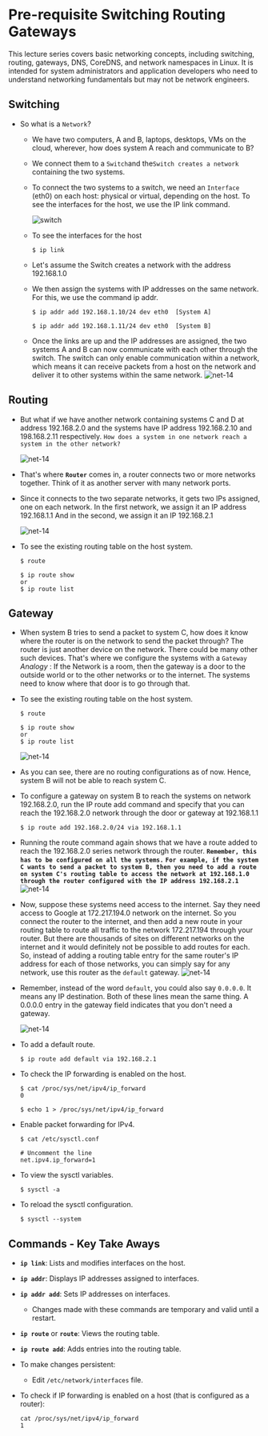 # Pre-requisite Switching Routing Gateways

This lecture series covers basic networking concepts, including switching, routing, gateways, DNS, CoreDNS, and network namespaces in Linux. It is intended for system administrators and application developers who need to understand networking fundamentals but may not be network engineers.

## Switching

* So what is a `Network`?
  
  - We have two computers, A and B, laptops, desktops, VMs on the cloud, wherever, how does system A reach and communicate to B?
  - We connect them to a `Switch`and the`Switch creates a network` containing the two systems.
  - To connect the two systems to a switch, we need an `Interface` (eth0) on each host: physical or virtual, depending on the host. To see the interfaces for the host, we use the IP link command.
    
    ![switch](../../images/switch.png)
  - To see the interfaces for the host
    
    ```
    $ ip link
    ```
  - Let's assume the Switch creates a network with the address 192.168.1.0
  - We then assign the systems with IP addresses on the same network. For this, we use the command ip addr.
    
    ```
    $ ip addr add 192.168.1.10/24 dev eth0  [System A]
    ```
    
    ```
    $ ip addr add 192.168.1.11/24 dev eth0  [System B]
    ```
  - Once the links are up and the IP addresses are assigned, the two systems A and B can now communicate with each other through the switch. The switch can only enable communication within a network, which means it can receive packets from a host on the network and deliver it to other systems within the same network.
    ![net-14](../../images/net14.PNG)

## Routing

- But what if we have another network containing systems C and D at address 192.168.2.0 and the systems have IP address 192.168.2.10 and 198.168.2.11 respectively. `How does a system in one network reach a system in the other network?`
  
  ![net-14](../../images/switch2.png)

* That's where **`Router`** comes in, a router connects two or more networks together. Think of it as another server with many network ports.
* Since it connects to the two separate networks, it gets two IPs assigned, one on each network. In the first network, we assign it an IP address 192.168.1.1 And in the second, we assign it an IP 192.168.2.1
  
  ![net-14](../../images/switch3.png)

- To see the existing routing table on the host system.
  
  ```
  $ route
  ```
  
  ```
  $ ip route show
  or
  $ ip route list
  ```

## Gateway

- When system B tries to send a packet to system C, how does it know where the router is on the network to send the packet through? The router is just another device on the network. There could be many other such devices. That's where we configure the systems with a `Gateway`
  *Analogy* : If the Network is a room, then the gateway is a door to the outside world or to the other networks or to the internet. The systems need to know where that door is to go through that.
- To see the existing routing table on the host system.
  
  ```
  $ route
  ```
  
  ```
  $ ip route show
  or
  $ ip route list
  ```
  
  ![net-14](../../images/gw.png)
- As you can see, there are no routing configurations as of now. Hence, system B will not be able to reach system C.
- To configure a gateway on system B to reach the systems on network 192.168.2.0, run the IP route add command and specify that you can reach the 192.168.2.0 network through the door or gateway at 192.168.1.1
  
  ```
  $ ip route add 192.168.2.0/24 via 192.168.1.1
  ```
- Running the route command again shows that we have a route added to reach the 192.168.2.0 series network through the router.
  **`Remember, this has to be configured on all the systems.`**
  **`For example, if the system C wants to send a packet to system B, then you need to add a route on system C's routing table to access the network at 192.168.1.0 through the router configured with the IP address 192.168.2.1`**
  ![net-14](../../images/gw1.png)
- Now, suppose these systems need access to the internet. Say they need access to Google at 172.217.194.0 network on the internet. So you connect the router to the internet, and then add a new route in your routing table to route all traffic to the network 172.217.194 through your router. But there are thousands of sites on different networks on the internet and it would definitely not be possible to add routes for each. So, instead of adding a routing table entry for the same router's IP address for each of those networks, you can simply say for any network, use this router as the `default` gateway.
  ![net-14](../../images/dgw.png)
- Remember, instead of the word `default`, you could also say `0.0.0.0`. It means any IP destination. Both of these lines mean the same thing. A 0.0.0.0 entry in the gateway field indicates that you don't need a gateway.
  
  ![net-14](../../images/dgw1.png)
- To add a default route.
  
  ```
  $ ip route add default via 192.168.2.1
  ```
- To check the IP forwarding is enabled on the host.
  
  ```
  $ cat /proc/sys/net/ipv4/ip_forward
  0
  
  $ echo 1 > /proc/sys/net/ipv4/ip_forward
  ```
- Enable packet forwarding for IPv4.
  
  ```
  $ cat /etc/sysctl.conf
  
  # Uncomment the line
  net.ipv4.ip_forward=1
  ```
- To view the sysctl variables.
  
  ```
  $ sysctl -a
  ```
- To reload the sysctl configuration.
  
  ```
  $ sysctl --system
  ```

## Commands - Key Take Aways

- **`ip link`**: Lists and modifies interfaces on the host.
- **`ip addr`**: Displays IP addresses assigned to interfaces.
- **`ip addr add`**: Sets IP addresses on interfaces.
  
  - Changes made with these commands are temporary and valid until a restart.
- **`ip route`** or **`route`**: Views the routing table.
- **`ip route add`**: Adds entries into the routing table.
- To make changes persistent:
  
  - Edit `/etc/network/interfaces` file.
- To check if IP forwarding is enabled on a host (that is configured as a router):
  
  ```
  cat /proc/sys/net/ipv4/ip_forward
  1
  ```

  

